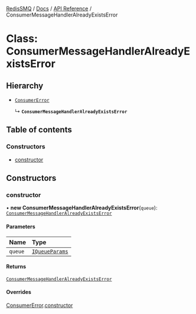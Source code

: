[RedisSMQ](../../../README.md) / [Docs](../../README.md) / [API Reference](../README.md) / ConsumerMessageHandlerAlreadyExistsError

# Class: ConsumerMessageHandlerAlreadyExistsError

## Hierarchy

- [`ConsumerError`](ConsumerError.md)

  ↳ **`ConsumerMessageHandlerAlreadyExistsError`**

## Table of contents

### Constructors

- [constructor](ConsumerMessageHandlerAlreadyExistsError.md#constructor)

## Constructors

### constructor

• **new ConsumerMessageHandlerAlreadyExistsError**(`queue`): [`ConsumerMessageHandlerAlreadyExistsError`](ConsumerMessageHandlerAlreadyExistsError.md)

#### Parameters

| Name | Type |
| :------ | :------ |
| `queue` | [`IQueueParams`](../interfaces/IQueueParams.md) |

#### Returns

[`ConsumerMessageHandlerAlreadyExistsError`](ConsumerMessageHandlerAlreadyExistsError.md)

#### Overrides

[ConsumerError](ConsumerError.md).[constructor](ConsumerError.md#constructor)
